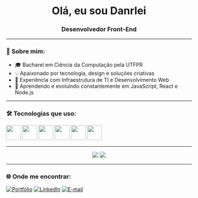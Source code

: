 <h1 align="center">Olá, eu sou Danrlei</h1>
<h3 align="center">Desenvolvedor Front-End</h3>

---

### 📌 Sobre mim:
- 🎓 Bacharel em Ciência da Computação pela UTFPR
- 💡 Apaixonado por tecnologia, design e soluções criativas
- 🔧 Experiência com Infraestrutura de TI e Desenvolvimento Web
- 🌱 Aprendendo e evoluindo constantemente em JavaScript, React e Node.js

---

### 🛠️ Tecnologias que uso:

<p align="left">
  <img src="https://cdn.jsdelivr.net/gh/devicons/devicon/icons/html5/html5-original.svg" width="40"/>
  <img src="https://cdn.jsdelivr.net/gh/devicons/devicon/icons/css3/css3-original.svg" width="40"/>
  <img src="https://cdn.jsdelivr.net/gh/devicons/devicon/icons/javascript/javascript-original.svg" width="40"/>
  <img src="https://cdn.jsdelivr.net/gh/devicons/devicon/icons/react/react-original.svg" width="40"/>
  <img src="https://cdn.jsdelivr.net/gh/devicons/devicon/icons/nodejs/nodejs-original.svg" width="40"/>
  <img src="https://cdn.jsdelivr.net/gh/devicons/devicon/icons/git/git-original.svg" width="40"/>
</p>

---

<p align="center">
  <img src="https://github-readme-stats.vercel.app/api?username=Danrlei22&show_icons=true&theme=tokyonight" />
  <img src="https://github-readme-stats.vercel.app/api/top-langs/?username=Danrlei22&layout=compact&theme=tokyonight" />
</p>

---

### 🌐 Onde me encontrar:
[![Portfólio](https://img.shields.io/badge/Portfólio-000?style=for-the-badge&logo=firefox&logoColor=white)]([[https://seuportfolio.com](https://www.linkedin.com/in/danrlei-vieira-85b335231/)](https://github.com/Danrlei22))
[![LinkedIn](https://img.shields.io/badge/LinkedIn-0A66C2?style=for-the-badge&logo=linkedin&logoColor=white)]([https://linkedin.com/in/seuperfil](https://www.linkedin.com/in/danrlei-vieira-85b335231/))
[![E-mail](https://img.shields.io/badge/E--mail-000?style=for-the-badge&logo=gmail&logoColor=white)](danrlei_vieira@hotmail.com)
